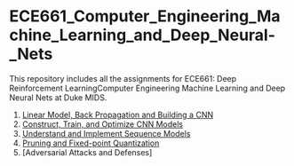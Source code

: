 # ECE661_Computer_Engineering_Machine_Learning_and_Deep_Neural-_Nets
This repository includes all the assignments for ECE661: Deep Reinforcement LearningComputer Engineering Machine Learning and Deep Neural Nets at Duke MIDS.

1. [Linear Model, Back Propagation and Building a CNN](https://github.com/YZhu0225/ECE661_Machine_Learning_and_Deep_Neural_Nets/tree/main/HW1_Linear%20Model%2C%20Back%20Propagation%20and%20Building%20a%20CNN)
2. [Construct, Train, and Optimize CNN Models](https://github.com/YZhu0225/ECE661_Machine_Learning_and_Deep_Neural_Nets/tree/main/HW2_Construct%2C%20Train%2C%20and%20Optimize%20CNN%20Models)
3. [Understand and Implement Sequence Models](https://github.com/YZhu0225/ECE661_Machine_Learning_and_Deep_Neural_Nets/tree/main/HW3_Understand%20and%20Implement%20Sequence%20Models)
4. [Pruning and Fixed-point Quantization](https://github.com/YZhu0225/ECE661_Machine_Learning_and_Deep_Neural_Nets/tree/main/HW4_Pruning%20and%20Fixed-point%20Quantization)
5. [Adversarial Attacks and Defenses]
